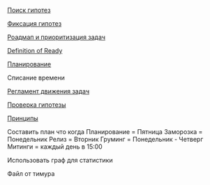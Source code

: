 
[Поиск гипотез](searchHypotheseis.md)

[Фиксация гипотез](writeHypothesis.md)

[Роадмап и приоритизация задач](roadmap.md)

[Definition of Ready](dor.md)

[Планирование](planning.md)

Списание времени

[Регламент движения задач]()

[Проверка гипотезы]()

[Принципы](principles.md)





Составить план что когда 
Планирование = Пятница
Заморозка = Понедельник
Релиз = Вторник
Груминг = Понедельник - Четверг
Митинги = каждый день в 15:00


Использовать граф для статистики 


Файл от тимура